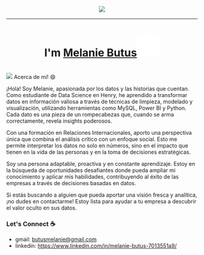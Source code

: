 <p align="center">
  <img src="https://miro.medium.com/max/2048/1*OohqW5DGh9CQS4hLY5FXzA.png" height="230"/>
</p>
<hr>
<h1 align="center">I'm <a href="https://github.com/Aryagm">Melanie Butus<a><img src="https://github.com/Kathryn-Jie/Kathryn-Jie/blob/main/wave.gif" width="60px"/></h1>
<Br>
<picture><img src = "https://github.com/7oSkaaa/7oSkaaa/blob/main/Images/about_me.gif?raw=true" width = 50px></picture> Acerca de mí! 😄</h1>

¡Hola! Soy Melanie, apasionada por los datos y las historias que cuentan.
Como estudiante de Data Science en Henry, he aprendido a transformar datos en información valiosa a través de técnicas de limpieza, modelado y visualización, utilizando herramientas como MySQL, Power BI y Python. Cada dato es una pieza de un rompecabezas que, cuando se arma correctamente, revela insights poderosos.

Con una formación en Relaciones Internacionales, aporto una perspectiva única que combina el análisis crítico con un enfoque social. Esto me permite interpretar los datos no solo en números, sino en el impacto que tienen en la vida de las personas y en la toma de decisiones estratégicas.

Soy una persona adaptable, proactiva y en constante aprendizaje. Estoy en la búsqueda de oportunidades desafiantes donde pueda ampliar mi conocimiento y aplicar mis habilidades, contribuyendo al éxito de las empresas a través de decisiones basadas en datos.

Si estás buscando a alguien que pueda aportar una visión fresca y analítica, ¡no dudes en contactarme! Estoy lista para ayudar a tu empresa a descubrir el valor oculto en sus datos.

<h4 align="center">
  
</h4>  

### Let's Connect :coffee:
- gmail: butusmelanie@gmail.com
- linkedin: https://www.linkedin.com/in/melanie-butus-7013551a9/


<br/>

<!---
Melbutus/Melbutus is a ✨ special ✨ repository because its `README.md` (this file) appears on your GitHub profile.
You can click the Preview link to take a look at your changes.
--->
